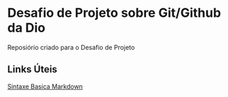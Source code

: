 # Desafio de Projeto sobre Git/Github da Dio
Reposiório criado para o Desafio de Projeto

## Links Úteis
[Sintaxe Basica Markdown](http://www.markdownguide.org/basic-syntax/)
